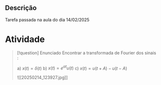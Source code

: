 ## Descrição

Tarefa passada na aula do dia 14/02/2025

# Atividade


> [!question] Enunciado
> Encontrar a transformada de Fourier dos sinais :
>
> a) $x(t) = \delta(t)$
> b) $x(t) = e^{\alpha t}u(t)$
> c) $x(t) = u(t+A) - u(t-A)$
> 
> ![[20250214_123927.jpg]]

